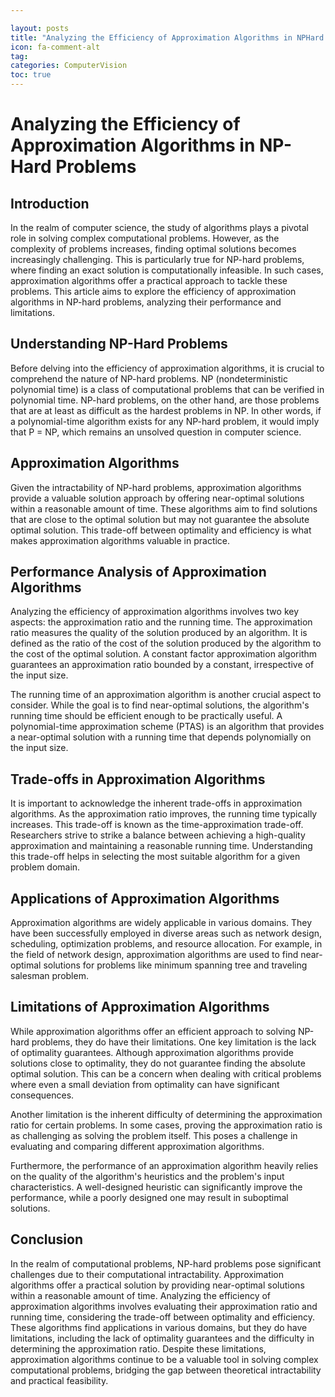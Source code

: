 ```yaml
---

layout: posts
title: "Analyzing the Efficiency of Approximation Algorithms in NPHard Problems"
icon: fa-comment-alt
tag:      
categories: ComputerVision
toc: true
---
```




# Analyzing the Efficiency of Approximation Algorithms in NP-Hard Problems

## Introduction

In the realm of computer science, the study of algorithms plays a pivotal role in solving complex computational problems. However, as the complexity of problems increases, finding optimal solutions becomes increasingly challenging. This is particularly true for NP-hard problems, where finding an exact solution is computationally infeasible. In such cases, approximation algorithms offer a practical approach to tackle these problems. This article aims to explore the efficiency of approximation algorithms in NP-hard problems, analyzing their performance and limitations.

## Understanding NP-Hard Problems

Before delving into the efficiency of approximation algorithms, it is crucial to comprehend the nature of NP-hard problems. NP (nondeterministic polynomial time) is a class of computational problems that can be verified in polynomial time. NP-hard problems, on the other hand, are those problems that are at least as difficult as the hardest problems in NP. In other words, if a polynomial-time algorithm exists for any NP-hard problem, it would imply that P = NP, which remains an unsolved question in computer science.

## Approximation Algorithms

Given the intractability of NP-hard problems, approximation algorithms provide a valuable solution approach by offering near-optimal solutions within a reasonable amount of time. These algorithms aim to find solutions that are close to the optimal solution but may not guarantee the absolute optimal solution. This trade-off between optimality and efficiency is what makes approximation algorithms valuable in practice.

## Performance Analysis of Approximation Algorithms

Analyzing the efficiency of approximation algorithms involves two key aspects: the approximation ratio and the running time. The approximation ratio measures the quality of the solution produced by an algorithm. It is defined as the ratio of the cost of the solution produced by the algorithm to the cost of the optimal solution. A constant factor approximation algorithm guarantees an approximation ratio bounded by a constant, irrespective of the input size.

The running time of an approximation algorithm is another crucial aspect to consider. While the goal is to find near-optimal solutions, the algorithm's running time should be efficient enough to be practically useful. A polynomial-time approximation scheme (PTAS) is an algorithm that provides a near-optimal solution with a running time that depends polynomially on the input size.

## Trade-offs in Approximation Algorithms

It is important to acknowledge the inherent trade-offs in approximation algorithms. As the approximation ratio improves, the running time typically increases. This trade-off is known as the time-approximation trade-off. Researchers strive to strike a balance between achieving a high-quality approximation and maintaining a reasonable running time. Understanding this trade-off helps in selecting the most suitable algorithm for a given problem domain.

## Applications of Approximation Algorithms

Approximation algorithms are widely applicable in various domains. They have been successfully employed in diverse areas such as network design, scheduling, optimization problems, and resource allocation. For example, in the field of network design, approximation algorithms are used to find near-optimal solutions for problems like minimum spanning tree and traveling salesman problem.

## Limitations of Approximation Algorithms

While approximation algorithms offer an efficient approach to solving NP-hard problems, they do have their limitations. One key limitation is the lack of optimality guarantees. Although approximation algorithms provide solutions close to optimality, they do not guarantee finding the absolute optimal solution. This can be a concern when dealing with critical problems where even a small deviation from optimality can have significant consequences.

Another limitation is the inherent difficulty of determining the approximation ratio for certain problems. In some cases, proving the approximation ratio is as challenging as solving the problem itself. This poses a challenge in evaluating and comparing different approximation algorithms.

Furthermore, the performance of an approximation algorithm heavily relies on the quality of the algorithm's heuristics and the problem's input characteristics. A well-designed heuristic can significantly improve the performance, while a poorly designed one may result in suboptimal solutions.

## Conclusion

In the realm of computational problems, NP-hard problems pose significant challenges due to their computational intractability. Approximation algorithms offer a practical solution by providing near-optimal solutions within a reasonable amount of time. Analyzing the efficiency of approximation algorithms involves evaluating their approximation ratio and running time, considering the trade-off between optimality and efficiency. These algorithms find applications in various domains, but they do have limitations, including the lack of optimality guarantees and the difficulty in determining the approximation ratio. Despite these limitations, approximation algorithms continue to be a valuable tool in solving complex computational problems, bridging the gap between theoretical intractability and practical feasibility.